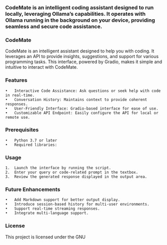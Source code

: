 ### CodeMate is an intelligent coding assistant designed to run locally, leveraging Ollama’s capabilities. It operates with Ollama running in the background on your device, providing seamless and secure code assistance.

### CodeMate

CodeMate is an intelligent assistant designed to help you with coding. It leverages an API to provide insights, suggestions, and support for various programming tasks. This interface, powered by Gradio, makes it simple and intuitive to interact with CodeMate.

### Features
	•	Interactive Code Assistance: Ask questions or seek help with code in real-time.
	•	Conversation History: Maintains context to provide coherent responses.
	•	User-Friendly Interface: Gradio-based interface for ease of use.
	•	Customizable API Endpoint: Easily configure the API for local or remote use.

### Prerequisites
	•	Python 3.7 or later
	•	Required libraries:

### Usage
	1.	Launch the interface by running the script.
	2.	Enter your query or code-related prompt in the textbox.
	3.	Review the generated response displayed in the output area.

### Future Enhancements
	•	Add Markdown support for better output display.
	•	Introduce session-based history for multi-user environments.
	•	Support real-time streaming responses.
	•	Integrate multi-language support.

### License

This project is licensed under the GNU
